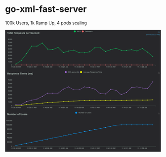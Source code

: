 # go-xml-fast-server

100k Users, 1k Ramp Up, 4 pods scaling

![](images/total_requests_per_second_1719161926.521.png)
